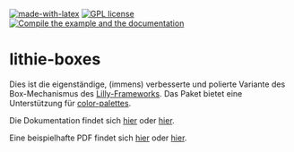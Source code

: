 [![made-with-latex](https://img.shields.io/badge/Made%20with-LaTeX-1f425f.svg)](https://www.latex-project.org/) [![GPL license](https://img.shields.io/badge/License-GPL-blue.svg)](http://perso.crans.org/besson/LICENSE.html) [![Compile the example and the documentation](https://github.com/EagleoutIce/lithie-boxes/workflows/Compile%20the%20example%20and%20the%20documentation/badge.svg)](https://media.githubusercontent.com/media/EagleoutIce/lithie-boxes/gh-pages/lithie-boxes.pdf)

# lithie-boxes

Dies ist die eigenständige, (immens) verbesserte und polierte Variante des Box-Mechanismus des [Lilly-Frameworks](https://github.com/EagleoutIce/LILLY). Das Paket bietet eine Unterstützung für [color-palettes](https://github.com/EagleoutIce/color-palettes).

Die Dokumentation findet sich [hier](https://media.githubusercontent.com/media/EagleoutIce/lithie-boxes/gh-pages/lithie-boxes.pdf) oder [hier](https://github.com/EagleoutIce/lithie-boxes/blob/gh-pages/lithie-boxes.pdf).

Eine beispielhafte PDF findet sich [hier](https://media.githubusercontent.com/media/EagleoutIce/lithie-boxes/gh-pages/example.pdf) oder [hier](https://github.com/EagleoutIce/lithie-boxes/blob/gh-pages/example.pdf).
